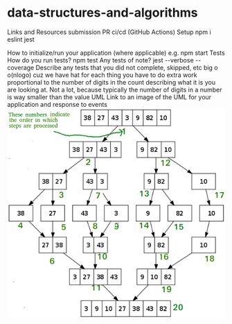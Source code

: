 # data-structures-and-algorithms
Links and Resources
submission PR
ci/cd (GitHub Actions)
Setup
npm i eslint jest

How to initialize/run your application (where applicable)
e.g. npm start
Tests
How do you run tests? npm test
Any tests of note? jest --verbose --coverage
Describe any tests that you did not complete, skipped, etc
big o 
o(nlogo)
cuz we have hat for each thing you have to do extra work proportional to the number of digits in the count describing what it is you are looking at. Not a lot, because typically the number of digits in a number is way smaller than the value 
UML
Link to an image of the UML for your application and response to events
![](https://github.com/401-advanced-javascript-bayan/data-structures-and-algorithms/blob/code27/image/Merge-Sort-Tutorial.png)


